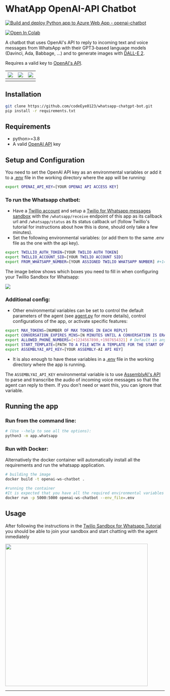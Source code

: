 WhatApp OpenAI-API Chatbot
==============================

[![Build and deploy Python app to Azure Web App - openai-chatbot](https://github.com/simonsanvil/openai-whatsapp-chatbot/actions/workflows/master_openai-chatbot.yml/badge.svg)](https://github.com/simonsanvil/openai-whatsapp-chatbot/actions/workflows/master_openai-chatbot.yml)

[![Open In Colab](https://colab.research.google.com/assets/colab-badge.svg)](https://colab.research.google.com/github/simonsanvil/openai-whatsapp-chatbot/blob/master/notebooks/chatbot_demo-colab.ipynb)


A chatbot that uses OpenAI's API to reply to incoming text and voice messages from WhatsApp with their GPT3-based language models (Davinci, Ada, Babbage, ...) and to generate images with [DALL-E 2](https://openai.com/dall-e-2/).

Requires a valid key to [OpenAI's API](https://openai.com/api/).

![](https://i.imgur.com/59v9gFH.png) | ![](https://i.imgur.com/xCJrOZz.png) | ![](https://i.imgur.com/dfluSaY.png)
:------------:|:-----------:|:-----------:
   |  | 



    
Installation
------
```bash
git clone https://github.com/codeEye0123/whatsapp-chatgpt-bot.git
pip install -r requirements.txt
``` 

Requirements
-----------

-  python>=3.8
- A valid [OpenAI API](https://beta.openai.com/) key

Setup and Configuration
--------------------

You need to set the OpenAI API key as an environmental variables or add it to a [.env](https://github.com/laravel/laravel/blob/master/.env.example) file in the working directory where the app will be running:
```bash
export OPENAI_API_KEY=[YOUR OPENAI API ACCESS KEY]
```

### To run the Whatsapp chatbot:
- Have a [Twillio account](https://www.twilio.com/) and setup a [Twilio for Whatsapp messages sandbox](https://www.twilio.com/docs/whatsapp/sandbox) with the `/whatsapp/receive` endpoint of this app as its callback url and `/whatsapp/status` as its status callback url (follow Twillio's tutorial for instructions about how this is done, should only take a few minutes). 
- Set the following environmental variables: (or add them to the same .env file as the one with the api key).
```bash
export TWILLIO_AUTH_TOKEN=[YOUR TWILIO AUTH TOKEN]
export TWILLIO_ACCOUNT_SID=[YOUR TWILIO ACCOUNT SID]
export FROM_WHATSAPP_NUMBER=[YOUR ASSIGNED TWILIO WHATSAPP NUMBER] #+14155238886
```

The image below shows which boxes you need to fill in when configuring your Twillio Sandbox for Whatsapp:

![](https://i.imgur.com/29vUDK0.png)


### Additional config:

- Other environmental variables can be set to control the default parameters of the agent (see [agent.py](/gtp-chatbot/gtp_agent/agent.py) for more details), control configurations of the app, or activate specific features:

```bash
export MAX_TOKENS=[NUMBER OF MAX TOKENS IN EACH REPLY]
export CONVERSATION_EXPIRES_MINS=[N MINUTES UNTIL A CONVERSATION IS ERASED FROM MEMORY]
export ALLOWED_PHONE_NUMBERS=[+1234567890,+1987654321] # Default is any number
export START_TEMPLATE=[PATH TO A FILE WITH A TEMPLATE FOR THE START OF A CONVERSATION] #data/start_template.txt
export ASSEMBLYAI_API_KEY=[YOUR ASSEMBLY-AI API KEY]
```
- It is also enough to have these variables in a [.env](https://github.com/laravel/laravel/blob/master/.env.example) file in the working directory where the app is running.

The `ASSEMBLYAI_API_KEY` environmental variable is to use [AssemblyAI's API](https://www.assemblyai.com/) to parse and transcribe the audio of incoming voice messages so that the agent can reply to them. If you don't need or want this, you can ignore that variable.

Running the app
---------
### Run from the command line:

```bash
# (Use --help to see all the options):
python3 -m app.whatsapp
```

### Run with Docker:

Alternatively the docker container will automatically install all the requirements and run the whatsapp application.

```bash
# building the image
docker build -t openai-ws-chatbot .

#running the container
#It is expected that you have all the required environmental variables in a .env file
docker run -p 5000:5000 openai-ws-chatbot --env_file=.env
```

Usage
-------

After following the instructions in the [Twilio Sandbox for Whatsapp Tutorial](https://www.twilio.com/docs/whatsapp/sandbox) you should be able to join your sandbox and start chatting with the agent inmediately

<img src="https://i.imgur.com/EdYxOWe.jpg" width="450"/>


--------
